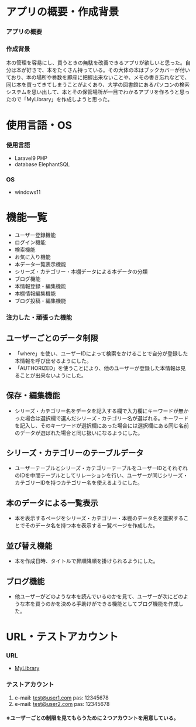 # アプリの概要・作成背景
### アプリの概要

### 作成背景
本の管理を容易にし、買うときの無駄を改善できるアプリが欲しいと思った。自分は本が好きで、本をたくさん持っている。その大体の本はブックカバーが付いており、本の場所や巻数を即座に把握出来ないことや、メモの書き忘れなどで、同じ本を買ってきてしまうことがよくあり、大学の図書館にあるパソコンの検索システムを思い出して、本とその保管場所が一目でわかるアプリを作ろうと思ったので「MyLibrary」を作成しようと思った。
# 使用言語・OS
### 使用言語
- Laravel9 PHP 
- database ElephantSQL
### OS
- windows11
# 機能一覧
- ユーザー登録機能
- ログイン機能
- 検索機能
- お気に入り機能
- 本データ一覧表示機能
- シリーズ・カテゴリー・本棚データによる本データの分類
- ブログ機能
- 本情報登録・編集機能
- 本棚情報編集機能
- ブログ投稿・編集機能
### 注力した・頑張った機能
## ユーザーごとのデータ制限
- 「where」を使い、ユーザーIDによって検索をかけることで自分が登録した本情報を呼び出せるようにした。
- 「AUTHORIZED」を使うことにより、他のユーザーが登録した本情報は見ることが出来ないようにした。
## 保存・編集機能
- シリーズ・カテゴリー名をデータを記入する欄で入力欄にキーワードが無かった場合は選択欄で選んだシリーズ・カテゴリー名が選ばれる。キーワードを記入し、そのキーワードが選択欄にあった場合には選択欄にある同じ名前のデータが選ばれた場合と同じ扱いになるようにした。
## シリーズ・カテゴリーのテーブルデータ
- ユーザーテーブルとシリーズ・カテゴリーテーブルをユーザーIDとそれぞれのIDを中間テーブルとしてリレーションを行い、ユーザーが同じシリーズ・カテゴリーIDを持つカテゴリー名を使えるようにした。
## 本のデータによる一覧表示
- 本を表示するページをシリーズ・カテゴリー・本棚のデータ名を選択することでそのデータ名を持つ本を表示する一覧ページを作成した。
## 並び替え機能
- 本を作成日時、タイトルで昇順降順を掛けられるようにした。
## ブログ機能
- 他ユーザーがどのような本を読んでいるのかを見て、ユーザーが次にどのような本を買うのかを決める手助けができる機能としてブログ機能を作成した。
# URL・テストアカウント
### URL
- [MyLibrary](https://mylibrary-bx6fw2903-yota-yamamotos-projects.vercel.app/)
### テストアカウント
1. e-mail: test@user1.com
   pas: 12345678
2. e-mail: test@user2.com
   pas: 12345678
#### ※ユーザーごとの制限を見てもらうために２つアカウントを用意している。   
